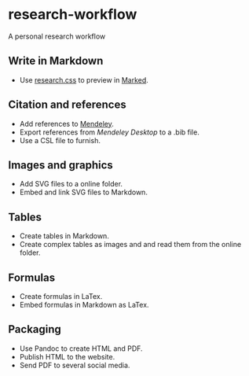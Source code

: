 research-workflow
=================

A personal research workflow

## Write in Markdown

* Use [research.css][1] to preview in [Marked][2].

## Citation and references

* Add references to [Mendeley][3].
* Export references from *Mendeley Desktop* to a .bib file.
* Use a CSL file to furnish.

## Images and graphics

* Add SVG files to a online folder.
* Embed and link SVG files to Markdown.

## Tables

* Create tables in Markdown.
* Create complex tables as images and and read them from the online folder.

## Formulas

* Create formulas in LaTex.
* Embed formulas in Markdown as LaTex.

## Packaging 

* Use Pandoc to create HTML and PDF.
* Publish HTML to the website.
* Send PDF to several social media.

[1]: https://github.com/hkilter/research-workflow/blob/master/research.css
[2]: http://markedapp.com
[3]: http://www.mendeley.com

